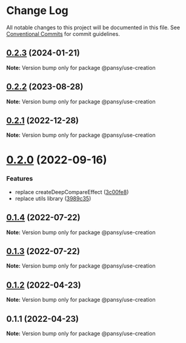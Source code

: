 # Change Log

All notable changes to this project will be documented in this file.
See [Conventional Commits](https://conventionalcommits.org) for commit guidelines.

## [0.2.3](https://github.com/pansyjs/react-hooks/compare/@pansy/use-creation@0.2.2...@pansy/use-creation@0.2.3) (2024-01-21)

**Note:** Version bump only for package @pansy/use-creation





## [0.2.2](https://github.com/pansyjs/react-hooks/compare/@pansy/use-creation@0.2.1...@pansy/use-creation@0.2.2) (2023-08-28)

**Note:** Version bump only for package @pansy/use-creation





## [0.2.1](https://github.com/pansyjs/react-hooks/compare/@pansy/use-creation@0.2.0...@pansy/use-creation@0.2.1) (2022-12-28)

**Note:** Version bump only for package @pansy/use-creation





# [0.2.0](https://github.com/pansyjs/react-hooks/compare/@pansy/use-creation@0.1.4...@pansy/use-creation@0.2.0) (2022-09-16)


### Features

* replace createDeepCompareEffect ([3c00fe8](https://github.com/pansyjs/react-hooks/commit/3c00fe8a33cac410f0c3d245e84027ca01431943))
* replace utils library ([3989c35](https://github.com/pansyjs/react-hooks/commit/3989c35e2bb5bf96f538e1b2c78aa306c63541e3))





## [0.1.4](https://github.com/pansyjs/react-hooks/compare/@pansy/use-creation@0.1.3...@pansy/use-creation@0.1.4) (2022-07-22)

**Note:** Version bump only for package @pansy/use-creation





## [0.1.3](https://github.com/pansyjs/react-hooks/compare/@pansy/use-creation@0.1.2...@pansy/use-creation@0.1.3) (2022-07-22)

**Note:** Version bump only for package @pansy/use-creation





## [0.1.2](https://github.com/pansyjs/react-hooks/compare/@pansy/use-creation@0.1.1...@pansy/use-creation@0.1.2) (2022-04-23)

**Note:** Version bump only for package @pansy/use-creation





## 0.1.1 (2022-04-23)

**Note:** Version bump only for package @pansy/use-creation
